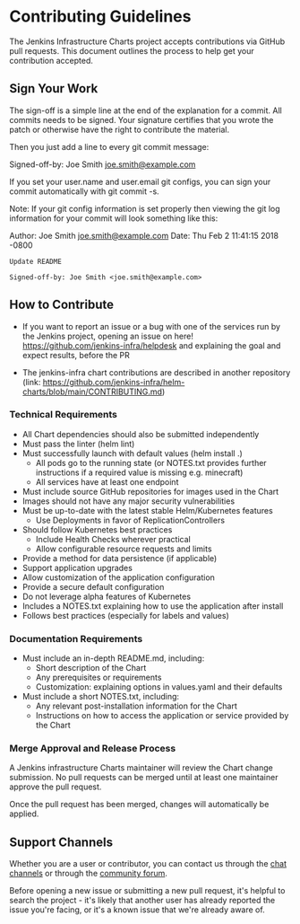 # Contributing Guidelines

The Jenkins Infrastructure Charts project accepts contributions via GitHub pull requests. This document outlines the process to help get your contribution accepted.

## Sign Your Work

The sign-off is a simple line at the end of the explanation for a commit. All commits needs to be signed. Your signature certifies that you wrote the patch or otherwise have the right to contribute the material.

Then you just add a line to every git commit message:

Signed-off-by: Joe Smith <joe.smith@example.com>

If you set your user.name and user.email git configs, you can sign your commit automatically with git commit -s.

Note: If your git config information is set properly then viewing the git log information for your commit will look something like this:

Author: Joe Smith <joe.smith@example.com>
Date:   Thu Feb 2 11:41:15 2018 -0800

    Update README

    Signed-off-by: Joe Smith <joe.smith@example.com>


## How to Contribute


- If you want to report an issue or a bug with one of the services run by the Jenkins project, opening an issue on here! https://github.com/jenkins-infra/helpdesk and explaining the goal and expect results, before the PR

- The jenkins-infra chart contributions are described in another repository (link: https://github.com/jenkins-infra/helm-charts/blob/main/CONTRIBUTING.md)

### Technical Requirements

* All Chart dependencies should also be submitted independently
* Must pass the linter (helm lint)
* Must successfully launch with default values (helm install .)
    * All pods go to the running state (or NOTES.txt provides further instructions if a required value is missing e.g. minecraft)
    * All services have at least one endpoint
* Must include source GitHub repositories for images used in the Chart
* Images should not have any major security vulnerabilities
* Must be up-to-date with the latest stable Helm/Kubernetes features
    * Use Deployments in favor of ReplicationControllers
* Should follow Kubernetes best practices
    * Include Health Checks wherever practical
    * Allow configurable resource requests and limits
* Provide a method for data persistence (if applicable)
* Support application upgrades
* Allow customization of the application configuration
* Provide a secure default configuration
* Do not leverage alpha features of Kubernetes
* Includes a NOTES.txt explaining how to use the application after install
* Follows best practices (especially for labels and values)

### Documentation Requirements

* Must include an in-depth README.md, including:
    * Short description of the Chart
    * Any prerequisites or requirements
    * Customization: explaining options in values.yaml and their defaults
* Must include a short NOTES.txt, including:
    * Any relevant post-installation information for the Chart
    * Instructions on how to access the application or service provided by the Chart

### Merge Approval and Release Process

A Jenkins infrastructure Charts maintainer will review the Chart change submission.  No pull requests can be merged until at least one maintainer approve the pull request.

Once the pull request has been merged, changes will automatically be applied.

## Support Channels

Whether you are a user or contributor, you can contact us through the [chat channels](https://www.jenkins.io/chat/#jenkins-infra) or through the [community forum](https://community.jenkins.io/).

Before opening a new issue or submitting a new pull request, it's helpful to search the project - it's likely that another user has already reported the issue you're facing, or it's a known issue that we're already aware of.
